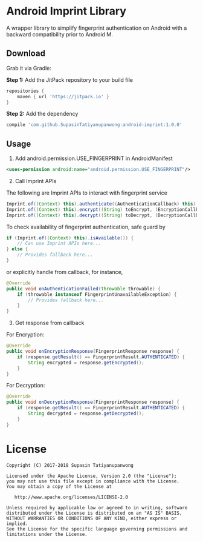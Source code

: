 Android Imprint Library
========
A wrapper library to simplify fingerprint authentication on Android with a backward compatibility prior to Android M.

Download
--------
Grab it via Gradle:

**Step 1:** Add the JitPack repository to your build file
```groovy
repositories {
    maven { url 'https://jitpack.io' }
}
```
**Step 2:** Add the dependency
```groovy
compile 'com.github.SupasinTatiyanupanwong:android-imprint:1.0.0'
```

Usage
--------
1. Add android.permission.USE_FINGERPRINT in AndroidManifest
```xml
<uses-permission android:name="android.permission.USE_FINGERPRINT"/>
```

2. Call Imprint APIs

The following are Imprint APIs to interact with fingerprint service
```java
Imprint.of((Context) this).authenticate((AuthenticationCallback) this);
Imprint.of((Context) this).encrypt((String) toEncrypt, (EncryptionCallback) this);
Imprint.of((Context) this).decrypt((String) toDecrypt, (DecryptionCallback) this);
```

To check availability of fingerprint authentication, safe guard by

```java
if (Imprint.of((Context) this).isAvailable()) {
    // Can use Imprint APIs here...
} else {
    // Provides fallback here...
}
```

or explicitly handle from callback, for instance,

```java
@Override
public void onAuthenticationFailed(Throwable throwable) {
    if (throwable instanceof FingerprintUnavailableException) {
        // Provides fallback here...
    }
}
```

3. Get response from callback

For Encryption:

```java
@Override
public void onEncryptionResponse(FingerprintResponse response) {
    if (response.getResult() == FingerprintResult.AUTHENTICATED) {
        String encrypted = response.getEncrypted();
    }
}
```

For Decryption:

```java
@Override
public void onDecryptionResponse(FingerprintResponse response) {
    if (response.getResult() == FingerprintResult.AUTHENTICATED) {
        String decrypted = response.getDecrypted();
    }
}
```

License
=======

```
Copyright (C) 2017-2018 Supasin Tatiyanupanwong

Licensed under the Apache License, Version 2.0 (the "License");
you may not use this file except in compliance with the License.
You may obtain a copy of the License at

   http://www.apache.org/licenses/LICENSE-2.0

Unless required by applicable law or agreed to in writing, software
distributed under the License is distributed on an "AS IS" BASIS,
WITHOUT WARRANTIES OR CONDITIONS OF ANY KIND, either express or implied.
See the License for the specific language governing permissions and
limitations under the License.
```
